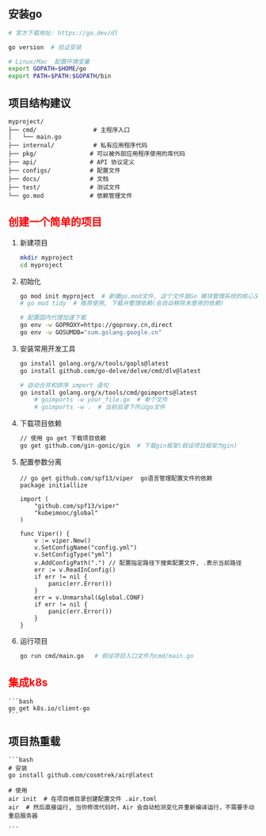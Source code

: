 ## 安装go
```bash
# 官方下载地址: https://go.dev/dl 

go version  # 验证安装

# Linux/Mac  配置环境变量
export GOPATH=$HOME/go
export PATH=$PATH:$GOPATH/bin
```

## 项目结构建议
```plaintext
myproject/
├── cmd/                # 主程序入口
│   └── main.go
├── internal/           # 私有应用程序代码
├── pkg/               # 可以被外部应用程序使用的库代码
├── api/               # API 协议定义
├── configs/           # 配置文件
├── docs/              # 文档
├── test/              # 测试文件
└── go.mod             # 依赖管理文件
```

## <font color=red>**创建一个简单的项目**</font>
1. 新建项目
    ```bash
    mkdir myproject
    cd myproject
    ```
2. 初始化
    ```bash
    go mod init myproject  # 新建go.mod文件, 这个文件是Go 模块管理系统的核心文件(只需在项目初始化时执行一次)
    # go mod tidy  # 推荐使用, 下载并整理依赖(会自动移除未使用的依赖)
    
    # 配置国内代理加速下载
    go env -w GOPROXY=https://goproxy.cn,direct
    go env -w GOSUMDB="sum.golang.google.cn"
    ```
3. 安装常用开发工具
    ```bash
    go install golang.org/x/tools/gopls@latest
    go install github.com/go-delve/delve/cmd/dlv@latest
    
    # 自动合并和排序 import 语句
    go install golang.org/x/tools/cmd/goimports@latest   
        # goimports -w your_file.go  # 单个文件
        # goimports -w .  # 当前目录下所以go文件
    ```
4. 下载项目依赖
    ```bash
    // 使用 go get 下载项目依赖
    go get github.com/gin-gonic/gin  # 下载gin框架(假设项目框架为gin)
    ```
5. 配置参数分离
    ```golang
    // go get github.com/spf13/viper  go语言管理配置文件的依赖
    package initiallize

    import (
    	"github.com/spf13/viper"
    	"kubeimooc/global"
    )
    
    func Viper() {
    	v := viper.New()
    	v.SetConfigName("config.yml")
    	v.SetConfigType("yml")
    	v.AddConfigPath(".") // 配置指定路径下搜索配置文件, .表示当前路径
    	err := v.ReadInConfig()
    	if err != nil {
    		panic(err.Error())
    	}
    	err = v.Unmarshal(&global.CONF)
    	if err != nil {
    		panic(err.Error())
    	}
    }
    ```
6. 运行项目
    ```bash
    go run cmd/main.go   # 假设项目入口文件为cmd/main.go
    ```
## <font color=red>**集成k8s**</font>
    ```bash
    go get k8s.io/client-go  
    ```
## 项目热重载
    ```bash
    # 安装
    go install github.com/cosmtrek/air@latest

    # 使用
    air init  # 在项目根目录创建配置文件 .air.toml
    air  # 然后直接运行, 当你修改代码时，Air 会自动检测变化并重新编译运行，不需要手动重启服务器
    
    ```
